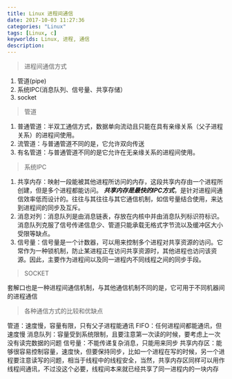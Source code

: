 ```yaml
---
title: Linux 进程间通信
date: 2017-10-03 11:27:36
categories: "Linux"
tags: [Linux, c]
keyworlds: Linux, 进程, 通信
description:
---
```


>进程间通信方式

1. 管道(pipe)
2. 系统IPC(消息队列、信号量、共享存储）
3. socket

>管道

1. 普通管道：半双工通信方式，数据单向流动且只能在具有亲缘关系（父子进程关系）的进程间使用。
2. 流管道：与普通管道不同的是，它允许双向传送
3. 有名管道：与普通管道不同的是它允许在无亲缘关系的进程间使用。

>系统IPC

1. 共享内存：映射一段能被其他进程所访问的内存，这段共享内存由一个进程所创建，但是多个进程都能访问。
    ***共享内存是最快的IPC方式***，是针对进程间通信效率低而设计的。往往与其往往与其它通信机制，如信号量结合使用，来达到进程间的同步及互斥。
2. 消息对列：消息队列是由消息链表，存放在内核中并由消息队列标识符标识。消息队列克服了信号传递信息少、管道只能承载无格式字节流以及缓冲区大小受限等缺点。
3. 信号量：信号量是一个计数器，可以用来控制多个进程对共享资源的访问。它常作为一种锁机制，防止某进程正在访问共享资源时，其他进程也访问该资源。因此，主要作为进程间以及同一进程内不同线程之间的同步手段。 

>SOCKET

套解口也是一种进程间通信机制，与其他通信机制不同的是，它可用于不同机器间的进程通信

>各种通信方式的比较和优缺点

管道：速度慢，容量有限，只有父子进程能通讯
FIFO：任何进程间都能通讯，但速度慢
消息队列：容量受到系统限制，且要注意第一次读的时候，要考虑上一次没有读完数据的问题
信号量：不能传递复杂消息，只能用来同步
共享内存区：能够很容易控制容量，速度快，但要保持同步，比如一个进程在写的时候，另一个进程要注意读写的问题，相当于线程中的线程安全，当然，共享内存区同样可以用作线程间通讯，不过没这个必要，线程间本来就已经共享了同一进程内的一块内存